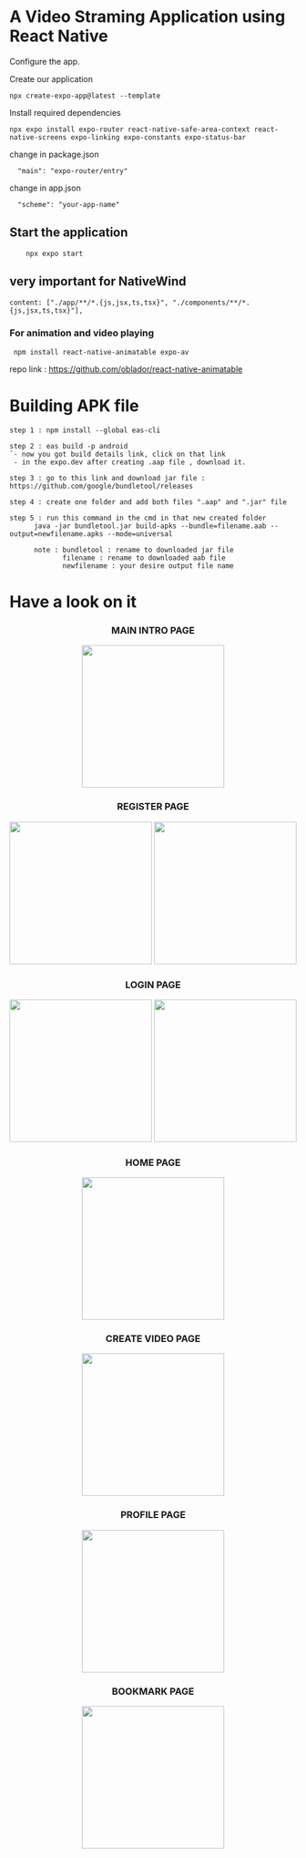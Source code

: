 # A Video Straming Application using React Native

Configure the app.

Create our application

```
npx create-expo-app@latest --template
```

Install required dependencies

```
npx expo install expo-router react-native-safe-area-context react-native-screens expo-linking expo-constants expo-status-bar
```

change in package.json

```
  "main": "expo-router/entry"
```

change in app.json

```
  "scheme": "your-app-name"
```

## Start the application

```
    npx expo start
```

## very important for NativeWind

```
content: ["./app/**/*.{js,jsx,ts,tsx}", "./components/**/*.{js,jsx,ts,tsx}"],
```

### For animation and video playing

```
 npm install react-native-animatable expo-av
```

repo link : https://github.com/oblador/react-native-animatable

# Building APK file

```
step 1 : npm install --global eas-cli

step 2 : eas build -p android
`- now you got build details link, click on that link
 - in the expo.dev after creating .aap file , download it.

step 3 : go to this link and download jar file :  https://github.com/google/bundletool/releases

step 4 : create one folder and add both files ".aap" and ".jar" file

step 5 : run this command in the cmd in that new created folder
      java -jar bundletool.jar build-apks --bundle=filename.aab --output=newfilename.apks --mode=universal

      note : bundletool : rename to downloaded jar file
             filename : rename to downloaded aab file
             newfilename : your desire output file name

```


# Have a look on it

<div align="center">

### MAIN INTRO PAGE
<img src="https://github.com/jayminDarji2003/form-validation-yup-formik/assets/122532790/d9431e01-6ca6-4c26-a1ad-8d1ae7d0800f" width="250px"/>

### REGISTER PAGE
<img src="https://github.com/jayminDarji2003/form-validation-yup-formik/assets/122532790/46b5596b-e0f8-4431-9e3e-c5fd5e574eac"  width="250px">
<img src="https://github.com/jayminDarji2003/form-validation-yup-formik/assets/122532790/50df362b-e8e2-4c94-92e4-0041d5a668b1"  width="250px">

### LOGIN PAGE
<img src="https://github.com/jayminDarji2003/form-validation-yup-formik/assets/122532790/d98964a0-c735-42b4-a9a8-048452019895"  width="250px">
<img src="https://github.com/jayminDarji2003/form-validation-yup-formik/assets/122532790/5ab4e759-b676-498d-ab47-87646b2d4949"  width="250px"> 

### HOME PAGE
<img src="https://github.com/jayminDarji2003/form-validation-yup-formik/assets/122532790/8ce7d1ea-45c4-4aa6-8ea3-ffe1d7d222b9"  width="250px">

### CREATE VIDEO PAGE
<img src="https://github.com/jayminDarji2003/form-validation-yup-formik/assets/122532790/91d557fd-1800-4e76-a6f4-e19a041b1024"  width="250px">

### PROFILE PAGE
<img src="https://github.com/jayminDarji2003/form-validation-yup-formik/assets/122532790/edef2d3c-f738-464a-a397-8b9418a76151"  width="250px">

### BOOKMARK PAGE
<img src="https://github.com/jayminDarji2003/form-validation-yup-formik/assets/122532790/ff05524d-d631-4c49-bb73-7c413a0225b5"  width="250px">

</div>


